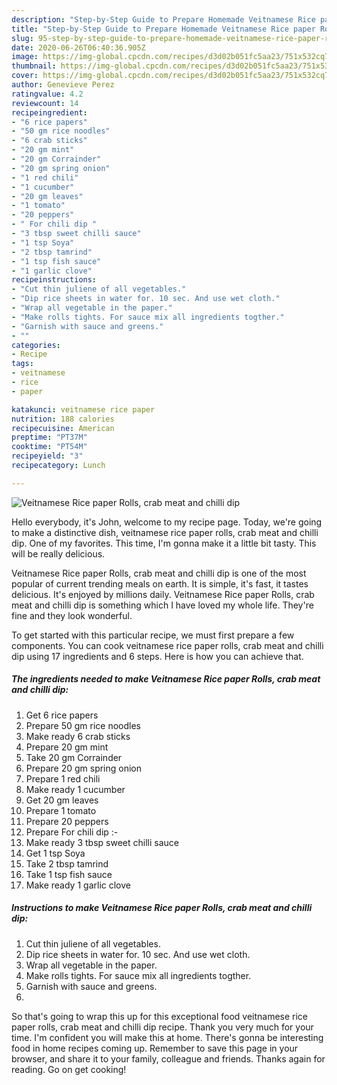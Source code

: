 ```yaml
---
description: "Step-by-Step Guide to Prepare Homemade Veitnamese Rice paper Rolls, crab meat and chilli dip"
title: "Step-by-Step Guide to Prepare Homemade Veitnamese Rice paper Rolls, crab meat and chilli dip"
slug: 95-step-by-step-guide-to-prepare-homemade-veitnamese-rice-paper-rolls-crab-meat-and-chilli-dip
date: 2020-06-26T06:40:36.905Z
image: https://img-global.cpcdn.com/recipes/d3d02b051fc5aa23/751x532cq70/veitnamese-rice-paper-rolls-crab-meat-and-chilli-dip-recipe-main-photo.jpg
thumbnail: https://img-global.cpcdn.com/recipes/d3d02b051fc5aa23/751x532cq70/veitnamese-rice-paper-rolls-crab-meat-and-chilli-dip-recipe-main-photo.jpg
cover: https://img-global.cpcdn.com/recipes/d3d02b051fc5aa23/751x532cq70/veitnamese-rice-paper-rolls-crab-meat-and-chilli-dip-recipe-main-photo.jpg
author: Genevieve Perez
ratingvalue: 4.2
reviewcount: 14
recipeingredient:
- "6 rice papers"
- "50 gm rice noodles"
- "6 crab sticks"
- "20 gm mint"
- "20 gm Corrainder"
- "20 gm spring onion"
- "1 red chili"
- "1 cucumber"
- "20 gm leaves"
- "1 tomato"
- "20 peppers"
- " For chili dip "
- "3 tbsp sweet chilli sauce"
- "1 tsp Soya"
- "2 tbsp tamrind"
- "1 tsp fish sauce"
- "1 garlic clove"
recipeinstructions:
- "Cut thin juliene of all vegetables."
- "Dip rice sheets in water for. 10 sec. And use wet cloth."
- "Wrap all vegetable in the paper."
- "Make rolls tights. For sauce mix all ingredients togther."
- "Garnish with sauce and greens."
- ""
categories:
- Recipe
tags:
- veitnamese
- rice
- paper

katakunci: veitnamese rice paper 
nutrition: 188 calories
recipecuisine: American
preptime: "PT37M"
cooktime: "PT54M"
recipeyield: "3"
recipecategory: Lunch

---
```



![Veitnamese Rice paper Rolls, crab meat and chilli dip](https://img-global.cpcdn.com/recipes/d3d02b051fc5aa23/751x532cq70/veitnamese-rice-paper-rolls-crab-meat-and-chilli-dip-recipe-main-photo.jpg)

Hello everybody, it's John, welcome to my recipe page. Today, we're going to make a distinctive dish, veitnamese rice paper rolls, crab meat and chilli dip. One of my favorites. This time, I'm gonna make it a little bit tasty. This will be really delicious.

Veitnamese Rice paper Rolls, crab meat and chilli dip is one of the most popular of current trending meals on earth. It is simple, it's fast, it tastes delicious. It's enjoyed by millions daily. Veitnamese Rice paper Rolls, crab meat and chilli dip is something which I have loved my whole life. They're fine and they look wonderful.




To get started with this particular recipe, we must first prepare a few components. You can cook veitnamese rice paper rolls, crab meat and chilli dip using 17 ingredients and 6 steps. Here is how you can achieve that.

<!--inarticleads1-->

##### The ingredients needed to make Veitnamese Rice paper Rolls, crab meat and chilli dip:

1. Get 6 rice papers
1. Prepare 50 gm rice noodles
1. Make ready 6 crab sticks
1. Prepare 20 gm mint
1. Take 20 gm Corrainder
1. Prepare 20 gm spring onion
1. Prepare 1 red chili
1. Make ready 1 cucumber
1. Get 20 gm leaves
1. Prepare 1 tomato
1. Prepare 20 peppers
1. Prepare  For chili dip :-
1. Make ready 3 tbsp sweet chilli sauce
1. Get 1 tsp Soya
1. Take 2 tbsp tamrind
1. Take 1 tsp fish sauce
1. Make ready 1 garlic clove




<!--inarticleads2-->

##### Instructions to make Veitnamese Rice paper Rolls, crab meat and chilli dip:

1. Cut thin juliene of all vegetables.
1. Dip rice sheets in water for. 10 sec. And use wet cloth.
1. Wrap all vegetable in the paper.
1. Make rolls tights. For sauce mix all ingredients togther.
1. Garnish with sauce and greens.
1. 




So that's going to wrap this up for this exceptional food veitnamese rice paper rolls, crab meat and chilli dip recipe. Thank you very much for your time. I'm confident you will make this at home. There's gonna be interesting food in home recipes coming up. Remember to save this page in your browser, and share it to your family, colleague and friends. Thanks again for reading. Go on get cooking!
